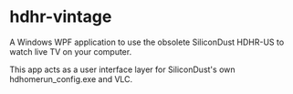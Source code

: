 # hdhr-vintage

A Windows WPF application to use the obsolete SiliconDust HDHR-US to watch live TV on your computer.

This app acts as a user interface layer for SiliconDust's own hdhomerun_config.exe and VLC.
